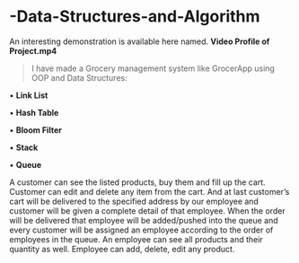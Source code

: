 # -Data-Structures-and-Algorithm
An interesting demonstration is available here named. **Video Profile of Project.mp4**


>I have made a Grocery management system like GrocerApp using OOP and Data Structures:

• **Link List**

• **Hash Table**

• **Bloom Filter**

• **Stack**

• **Queue**




A customer can see the listed products, buy them and fill up the cart. Customer can edit and delete any item from the cart. And at last customer’s cart will be delivered to the specified address by our employee and customer will be given a complete detail of that employee. When the order will be delivered that employee will be added/pushed into the queue and every customer will be assigned an employee according to the order of employees in the queue. An employee can see all products and their quantity as well. Employee can add, delete, edit any product.
